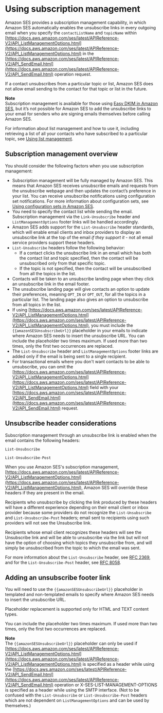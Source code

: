 # Using subscription management<a name="sending-email-subscription-management"></a>

Amazon SES provides a subscription management capability, in which Amazon SES automatically enables the unsubscribe links in every outgoing email when you specify the `contactListName` and `topicName` within [https://docs.aws.amazon.com/ses/latest/APIReference-V2/API_ListManagementOptions.html](https://docs.aws.amazon.com/ses/latest/APIReference-V2/API_ListManagementOptions.html) in the [https://docs.aws.amazon.com/ses/latest/APIReference-V2/API_SendEmail.html](https://docs.aws.amazon.com/ses/latest/APIReference-V2/API_SendEmail.html) operation request\.

If a contact unsubscribes from a particular topic or list, Amazon SES does not allow email sending to the contact for that topic or list in the future\.

**Note**  
Subscription management is available for those using [Easy DKIM in Amazon SES](send-email-authentication-dkim-easy.md), but it’s not possible for Amazon SES to add the unsubscribe links to your email for senders who are signing emails themselves before calling Amazon SES\.

For information about list management and how to use it, including retrieving a list of all your contacts who have subscribed to a particular topic, see [Using list management](sending-email-list-management.md)\.

## Subscription management overview<a name="subscription-management-overview"></a>

You should consider the following factors when you use subscription management:
+ Subscription management will be fully managed by Amazon SES\. This means that Amazon SES receives unsubscribe emails and requests from the unsubscribe webpage and then updates the contact’s preference in your list\. You can receive unsubscribe notifications using configuration set notifications\. For more information about configuration sets, see [Using configuration sets in Amazon SES](using-configuration-sets.md)\.
+ You need to specify the contact list while sending the email\. Subscription management via the `Link-Unsubscribe` header and `ListManagementOptions` footer links will be handled accordingly\. 
+ Amazon SES adds support for the `List-Unsubscribe` header standards, which will enable email clients and inbox providers to display an unsubscribe link at the top of the email *if they support it* \- not all email service providers support these headers\.
+ `List-Unsubscribe` headers follow the following behavior:
  + If a contact clicks the unsubscribe link in an email which has both the contact list and topic specified, then the contact will be unsubscribed only from that specific topic\.
  + If the topic is not specified, then the contact will be unsubscribed from all the topics in the list\.
+ Contacts will be taken to an unsubscribe landing page when they click an unsubscribe link in the email footer\.
+ The unsubscribe landing page will give contacts an option to update their preferences, meaning `OPT_IN` or `OPT_OUT`, for all the topics in a particular list\. The landing page also gives an option to unsubscribe from all topics in the list\.
+ If using [https://docs.aws.amazon.com/ses/latest/APIReference-V2/API_ListManagementOptions.html](https://docs.aws.amazon.com/ses/latest/APIReference-V2/API_ListManagementOptions.html), you must include the `{{amazonSESUnsubscribeUrl}}` placeholder in your emails to indicate where Amazon SES needs to insert the unsubscribe URL\. You can include the placeholder two times maximum\. If used more than two times, only the first two occurrences are replaced\.
+ The `List-Unsubscribe` header and `ListManagementOptions` footer links are added only if the email is being sent to a single recipient\.
+ For transactional emails where you don't want contacts to be able to unsubscribe, you can omit the [https://docs.aws.amazon.com/ses/latest/APIReference-V2/API_ListManagementOptions.html](https://docs.aws.amazon.com/ses/latest/APIReference-V2/API_ListManagementOptions.html) field with your [https://docs.aws.amazon.com/ses/latest/APIReference-V2/API_SendEmail.html](https://docs.aws.amazon.com/ses/latest/APIReference-V2/API_SendEmail.html) request\.

## Unsubscribe header considerations<a name="unsubscribe-header-considerations"></a>

Subscription management through an unsubscribe link is enabled when the email contains the following headers: 

`List-Unsubscribe`

`List-Unsubscribe-Post`

When you use Amazon SES's subscription management, [https://docs.aws.amazon.com/ses/latest/APIReference-V2/API_ListManagementOptions.html](https://docs.aws.amazon.com/ses/latest/APIReference-V2/API_ListManagementOptions.html), Amazon SES will override these headers if they are present in the email\. 

Recipients who unsubscribe by clicking the link produced by these headers will have a different experience depending on their email client or inbox provider because some providers do not recognize the `List-Unsubscribe` and `List-Unsubscribe-Post` headers; email sent to recipients using such providers will not see the Unsubscribe link\.

Recipients whose email client recognizes these headers will see the Unsubscribe link and will be able to unsubscribe via the link but will not have the option of choosing which topics they unsubscribe from, and will simply be unsubscribed from the topic to which the email was sent\.

For more information about the `List-Unsubscribe` header, see [RFC 2369](https://tools.ietf.org/html/rfc2369), and for the `List-Unsubscribe-Post` header, see [RFC 8058](https://tools.ietf.org/html/rfc8058)\.

## Adding an unsubscribe footer link<a name="adding-unsubscribe-footer"></a>

You will need to use the `{{amazonSESUnsubscribeUrl}}` placeholder in templated and non\-templated emails to specify where Amazon SES needs to insert the unsubscribe URL\.

Placeholder replacement is supported only for HTML and TEXT content types\.

You can include the placeholder two times maximum\. If used more than two times, only the first two occurrences are replaced\.

**Note**  
The `{{amazonSESUnsubscribeUrl}}` placeholder can only be used if [https://docs.aws.amazon.com/ses/latest/APIReference-V2/API_ListManagementOptions.html](https://docs.aws.amazon.com/ses/latest/APIReference-V2/API_ListManagementOptions.html) is specified as a header while using the [https://docs.aws.amazon.com/ses/latest/APIReference-V2/API_SendEmail.html](https://docs.aws.amazon.com/ses/latest/APIReference-V2/API_SendEmail.html) operation or X\-SES\-LIST\-MANAGEMENT\-OPTIONS is specified as a header while using the SMTP interface\. \(Not to be confused with the `List-Unsubscribe` or `List-Unsubscribe-Post` headers which are not dependent on `ListManagementOptions` and can be used by themselves\.\)